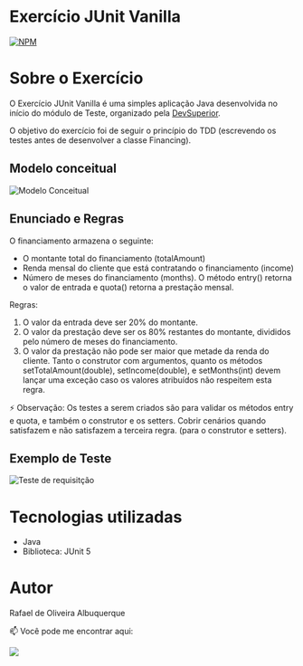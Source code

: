 # Exercício JUnit Vanilla 
[![NPM](https://img.shields.io/npm/l/react)](https://github.com/roalbuquerque/exercicio-JUnitVanilla/blob/master/LICENSE) 

# Sobre o Exercício

O Exercício JUnit Vanilla é uma simples aplicação Java desenvolvida no início do módulo de Teste, organizado pela [DevSuperior](https://devsuperior.com.br "Site da DevSuperior").

O objetivo do exercício foi de seguir o princípio do TDD (escrevendo os testes antes de desenvolver a classe Financing).

## Modelo conceitual
![Modelo Conceitual](https://github.com/roalbuquerque/exercicio-JUnitVanilla/blob/master/assets/ModeloConceitualExecJUnit.png)

## Enunciado e Regras
O financiamento armazena o seguinte: 
- O montante total do financiamento (totalAmount)
- Renda mensal do cliente que está contratando o financiamento (income) 
- Número de meses do financiamento (months). 
O método entry() retorna o valor de entrada e quota() retorna a prestação mensal.

Regras:
1. O valor da entrada deve ser 20% do montante.
2. O valor da prestação deve ser os 80% restantes do montante, divididos pelo número de meses do financiamento.
3. O valor da prestação não pode ser maior que metade da renda do cliente. Tanto o construtor com argumentos, quanto os métodos setTotalAmount(double), setIncome(double), e setMonths(int) devem lançar uma exceção caso os valores atribuídos não respeitem esta regra.

⚡ Observação: Os testes a serem criados são para validar os métodos entry e quota, e também o construtor e os setters. Cobrir cenários quando satisfazem e não satisfazem a terceira regra. (para o construtor e setters).

## Exemplo de Teste
![Teste de requisitção](https://github.com/roalbuquerque/exercicio-JUnitVanilla/blob/master/assets/financingTests.png)

# Tecnologias utilizadas
- Java
- Biblioteca: JUnit 5

# Autor

Rafael de Oliveira Albuquerque

📫 Você pode me encontrar aqui:
<p align="left">
  <a href="https://www.linkedin.com/in/rafaeloliveiraalbuquerque/" alt="Linkedin">
  <img src="https://img.shields.io/badge/-Linkedin-0e76a8?style=flat-square&logo=Linkedin&logoColor=white&link=https://www.linkedin.com/in/rafaeloliveiraalbuquerque/" /></a>





